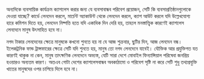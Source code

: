 অন্যদিকে ব্যবসায়িক কার্যক্রম ক্যাশলেস করার জন্য যে ব্যবসাবান্ধব পরিবেশ প্রয়োজন, সেটি কি ব্যবসাপ্রতিষ্ঠানগুলোকে দেওয়া যাচ্ছে? কার্ডে লেনদেন করলে, মার্চেন্ট অ্যাকাউন্ট থেকে লেনদেন করলে, ক্যাশ আউট করলে যদি উল্লেখযোগ্য হারে কমিশন দিতে হয়, লেনদেন নিষ্পত্তি হতে যদি একাধিক দিন দেরি হয়, তাহলে মনস্তাত্ত্বিক কারণেই ক্যাশলেস লেনদেনে মানুষ উৎসাহিত হবে না।

নগদ টাকার লেনদেনের ক্ষেত্রে মানুষকে কখনো শুনতে হয় না যে আজ শুক্রবার, ছুটির দিন, আজ লেনদেন বন্ধ। ইলেকট্রনিক ফান্ড ট্রান্সফারের ক্ষেত্রে সেটি যদি শুনতে হয়, মানুষ তো নগদ লেনদেনে যাবেই। যৌক্তিক আর প্রযুক্তিগত যত কারণই থাকুক না কেন, মানুষ তাৎক্ষণিক লেনদেনে অভ্যস্ত, যেটি সারা দেশে মোবাইল ফিন্যান্সিয়াল পরিষেবা জনপ্রিয় হওয়ারও অন্যতম কারণ। অতএব গোটা দেশের ক্যাশলেসবান্ধব অবকাঠামো ও পরিবেশ সৃষ্টি না করে সেটি শুধু তথ্যপ্রযুক্তি খাতের মানুষদের ওপর চাপিয়ে দিলে হবে না।

